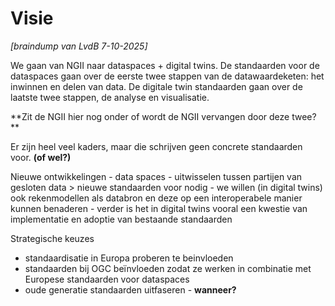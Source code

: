 # Visie

*[braindump van LvdB 7-10-2025]*

We gaan van NGII naar dataspaces + digital twins. De standaarden voor de dataspaces gaan over de eerste twee stappen van de datawaardeketen: het inwinnen en delen van data. De digitale twin standaarden gaan over de laatste twee stappen, de analyse en visualisatie. 

**Zit de NGII hier nog onder of wordt de NGII vervangen door deze twee? **

Er zijn heel veel kaders, maar die schrijven geen concrete standaarden voor. **(of wel?)**

Nieuwe ontwikkelingen
    - data spaces - uitwisselen tussen partijen van gesloten data > nieuwe standaarden voor nodig
    - we willen (in digital twins) ook rekenmodellen als databron en deze op een interoperabele manier kunnen benaderen
    - verder is het in digital twins vooral een kwestie van implementatie en adoptie van bestaande standaarden

Strategische keuzes
- standaardisatie in Europa proberen te beinvloeden
- standaarden bij OGC beïnvloeden zodat ze werken in combinatie met Europese standaarden voor dataspaces
- oude generatie standaarden uitfaseren - **wanneer?** 